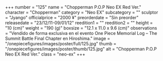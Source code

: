 +++
number = "125"
name = "Chopperman P.O.P Neo EX Red Ver."
character = "Chopperman"
category = "Neo EX"
subcategory = ""
sculptor = "Jyango"
officialprice = "2000 ¥"
preorderdate = "Sin preorder"
releasedate = "23/12/11-09/01/12"
reedition1 = ""
reedition2 = ""
height = "10 (cm)"
weight = "190 (g)"
boxsize = "12.1 x 11.0 x 9.6 (cm)"
observations = "Vendido de forma exclusiva en el evento One Piece Memorial Log – The Summit Battle Final Chapter en Hiroshima."
image = "/onepiecefigures/images/poster/full/125.jpg"
thumb = "/onepiecefigures/images/poster/thumb/125.jpg"
alt = "Chopperman P.O.P Neo EX Red Ver."
class = "neo-ex"
+++
